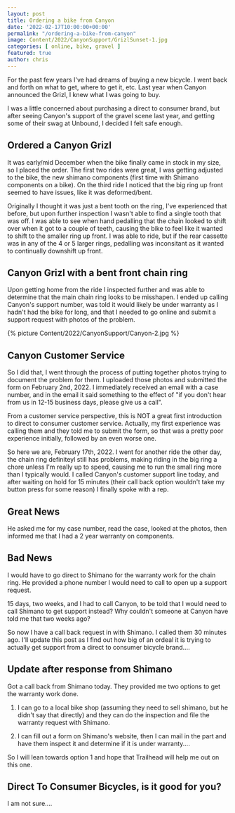 ```yaml
---
layout: post
title: Ordering a bike from Canyon
date: '2022-02-17T10:00:00+00:00'
permalink: "/ordering-a-bike-from-canyon"
image: Content/2022/CanyonSupport/GrizlSunset-1.jpg
categories: [ online, bike, gravel ]
featured: true
author: chris
---
```

For the past few years I've had dreams of buying a new bicycle. I went back and forth on what to get, where to get it, etc. Last year when Canyon announced the Grizl, I knew what I was going to buy.

I was a little concerned about purchasing a direct to consumer brand, but after seeing Canyon's support of the gravel scene last year, and getting some of their swag at Unbound, I decided I felt safe enough.

## Ordered a Canyon Grizl

It was early/mid December when the bike finally came in stock in my size, so I placed the order. The first two rides were great, I was getting adjusted to the bike, the new shimano components (first time with Shimano components on a bike). On the third ride I noticed that the big ring up front seemed to have issues, like it was deformed/bent.

Originally I thought it was just a bent tooth on the ring, I've experienced that before, but upon further inspection I wasn't able to find a single tooth that was off. I was able to see when hand pedalling that the chain looked to shift over when it got to a couple of teeth, causing the bike to feel like it wanted to shift to the smaller ring up front. I was able to ride, but if the rear cassette was in any of the 4 or 5 larger rings, pedalling was inconsitant as it wanted to continually downshift up front.

## Canyon Grizl with a bent front chain ring

Upon getting home from the ride I inspected further and was able to determine that the main chain ring looks to be misshapen. I ended up calling Canyon's support number, was told it would likely be under warranty as I hadn't had the bike for long, and that I needed to go online and submit a support request with photos of the problem.

{% picture Content/2022/CanyonSupport/Canyon-2.jpg %}

## Canyon Customer Service

So I did that, I went through the process of putting together photos trying to document the problem for them. I uploaded those photos and submitted the form on February 2nd, 2022. I immediately received an email with a case number, and in the email it said something to the effect of "if you don't hear from us in 12-15 business days, please give us a call".

From a customer service perspective, this is NOT a great first introduction to direct to consumer customer service. Actually, my first experience was calling them and they told me to submit the form, so that was a pretty poor experience initially, followed by an even worse one.

So here we are, February 17th, 2022. I went for another ride the other day, the chain ring definiteyl still has problems, making riding in the big ring a chore unless I'm really up to speed, causing me to run the small ring more than I typically would. I called Canyon's customer support line today, and after waiting on hold for 15 minutes (their call back option wouldn't take my button press for some reason) I finally spoke with a rep.

## Great News 
He asked me for my case number, read the case, looked at the photos, then informed me that I had a 2 year warranty on components.

## Bad News

I would have to go direct to Shimano for the warranty work for the chain ring. He provided a phone number I would need to call to open up a support request.

15 days, two weeks, and I had to call Canyon, to be told that I would need to call Shimano to get support instead? Why couldn't someone at Canyon have told me that two weeks ago?

So now I have a call back request in with Shimano. I called them 30 minutes ago. I'll update this post as I find out how big of an ordeal it is trying to actually get support from a direct to consumer bicycle brand.... 

## Update after response from Shimano

Got a call back from Shimano today. They provided me two options to get the warranty work done.

1) I can go to a local bike shop (assuming they need to sell shimano, but he didn't say that directly) and they can do the inspection and file the warranty request with Shimano.

2) I can fill out a form on Shimano's website, then I can mail in the part and have them inspect it and determine if it is under warranty....

So I will lean towards option 1 and hope that Trailhead will help me out on this one. 

## Direct To  Consumer Bicycles, is it good for you? 

I am not sure....